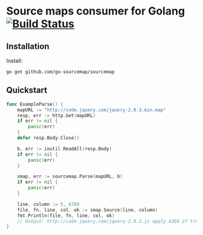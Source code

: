 # Source maps consumer for Golang [![Build Status](https://travis-ci.org/go-sourcemap/sourcemap.svg)](https://travis-ci.org/go-sourcemap/sourcemap)

## Installation

Install:

```shell
go get github.com/go-sourcemap/sourcemap
```

## Quickstart

```go
func ExampleParse() {
	mapURL := "http://code.jquery.com/jquery-2.0.3.min.map"
	resp, err := http.Get(mapURL)
	if err != nil {
		panic(err)
	}
	defer resp.Body.Close()

	b, err := ioutil.ReadAll(resp.Body)
	if err != nil {
		panic(err)
	}

	smap, err := sourcemap.Parse(mapURL, b)
	if err != nil {
		panic(err)
	}

	line, column := 5, 6789
	file, fn, line, col, ok := smap.Source(line, column)
	fmt.Println(file, fn, line, col, ok)
	// Output: http://code.jquery.com/jquery-2.0.3.js apply 4360 27 true
}
```
